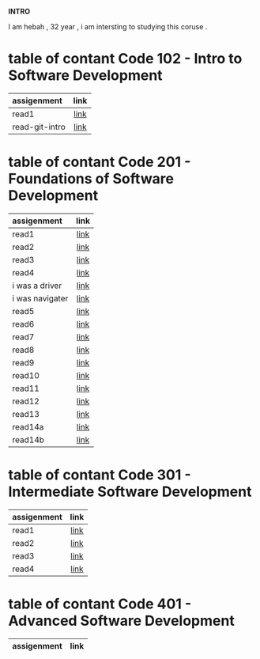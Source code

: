 

**INTRO**

I am hebah , 32 year , i am intersting to studying this coruse .




# table of contant Code 102 - Intro to Software Development

| assigenment              | link     |  
| :-------------           | :----------: | 
| read1                    |   [link](README2.md)           |
|   read-git-intro         |   [link](read-git-intro.md)            |


# table of contant Code 201 - Foundations of Software Development

| assigenment              | link                                                            |  
| :-------------           | :----------:                                                    | 
| read1                    | [link](./201/read1.md)                                          |
|  read2                   | [link](./201/read2.md)                                          |
|   read3                  |  [link](./201/read3.md)                                         |
|   read4                  |  [link](./201/read4.md)       |
|  i was a driver          |  [link](https://github.com/Mohammad-Haroun-97/About-me/pull/1)  |
|  i was navigater         |  [link](https://github.com/hebah-aldawalib/teast/pull/1)  |
| read5                    |  [link](./201/read5.md)                                        | 
| read6                    |  [link](./201/read6.md)                                        |
| read7                    |  [link](./201/read7.md)                                        |
| read8                    |  [link](./201/read8.md)                                        |
| read9                    |  [link](./201/read9.md)                                        |                             
| read10                   |  [link](./201/read10.md)               |
| read11                   |  [link](./201/read11.md)               |
| read12                   |  [link](./201/read12.md)               |
| read13                   |  [link](./201/read13.md)               |
| read14a                   |  [link](./201/read14a.md)               |
| read14b                   |  [link](./201/read14b.md)               |


# table of contant Code 301 - Intermediate Software Development

| assigenment               | link                                  |  
| :-------------           | :----------:                           | 
| read1                    | [link](./301/read1.md)                 |
|  read2                   | [link](./301/read2.md)                 |
|  read3                   | [link](./301/read3.md)                 |
|  read4                   | [link](./301/read4.md)                 |
# table of contant Code 401 - Advanced Software Development

| assigenment              | link     |  
| :-------------           | :----------: | 





